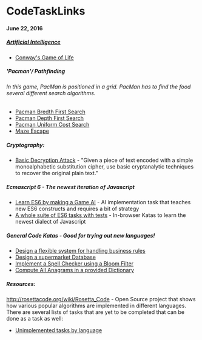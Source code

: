 # CodeTaskLinks

#### June 22, 2016

##### [Artificial Intelligence](https://www.hackerrank.com/domains/ai/ai-introduction)
* [Conway's Game of Life](https://www.hackerrank.com/challenges/conway)

##### 'Pacman'/ Pathfinding 
###### In this game, PacMan is positioned in a grid. PacMan has to find the food several different search algorithms. 
* [Pacman Bredth First Search](https://www.hackerrank.com/challenges/pacman-bfs)
* [Pacman Depth First Search](https://www.hackerrank.com/challenges/pacman-dfs)
* [Pacman Uniform Cost Search](https://www.hackerrank.com/challenges/pacman-ucs)
* [Maze Escape](https://www.hackerrank.com/challenges/maze-escape)


##### Cryptography:
* [Basic Decryption Attack](https://www.hackerrank.com/challenges/basic-cryptanalysis) - "Given a piece of text encoded with a simple monoalphabetic substitution cipher, use basic cryptanalytic techniques to recover the original plain text."

##### Ecmascript 6 - The newest iteration of Javascript
* [Learn ES6 by making a Game AI](https://github.com/olistic/warriorjs) - AI implementation task that teaches new ES6 constructs and requires a bit of strategy
* [A whole suite of ES6 tasks with tests](http://es6katas.org/) - In-browser Katas to learn the newest dialect of Javascript

##### General Code Katas - Good for trying out new languages!
* [Design a flexible system for handling business rules](http://codekata.com/kata/kata16-business-rules/)
* [Design a supermarket Database](http://codekata.com/kata/kata01-supermarket-pricing/)
* [Implement a Spell Checker using a Bloom Filter](http://codekata.com/kata/kata05-bloom-filters/)
* [ Compute All Anagrams in a provided Dictionary](http://codekata.com/kata/kata06-anagrams/)

##### Resources:
http://rosettacode.org/wiki/Rosetta_Code - Open Source project that shows how various popular algorithms are implemented in different languages. There are several lists of tasks that are yet to be completed that can be done as a task as well: 
* [Unimplemented tasks by language](http://rosettacode.org/wiki/Category:Unimplemented_tasks_by_language)

